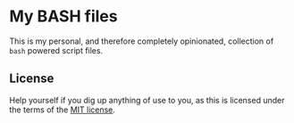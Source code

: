 # My BASH files

This is my personal, and therefore completely opinionated, collection of `bash` powered script files.

## License

Help yourself if you dig up anything of use to you, as this is licensed under the terms of the [MIT license](https://github.com/derklinge/bash-files/blob/master/LICENSE).
